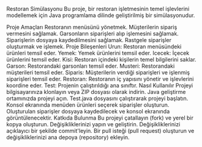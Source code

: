 
Restoran Simülasyonu
Bu proje, bir restoran işletmesinin temel işlevlerini modellemek için Java programlama dilinde geliştirilmiş bir simülasyonudur.

Proje Amaçları
Restoranın menüsünü yönetmek.
Müşterilerin sipariş vermesini sağlamak.
Garsonların siparişleri alıp işlemesini sağlamak.
Siparişlerin dosyaya kaydedilmesini sağlamak.
Rastgele siparişler oluşturmak ve işlemek.
Proje Bileşenleri
Urun: Restoran menüsündeki ürünleri temsil eder.
Yemek: Yemek ürünlerini temsil eder.
Icecek: İçecek ürünlerini temsil eder.
Kisi: Restoran içindeki kişilerin temel bilgilerini saklar.
Garson: Restorandaki garsonları temsil eder.
Musteri: Restorandaki müşterileri temsil eder.
Siparis: Müşterilerin verdiği siparişleri ve işlenmiş siparişleri temsil eder.
Restoran: Restoranın iç yapısını yönetir ve işlevlerini koordine eder.
Test: Projenin çalıştırıldığı ana sınıftır.
Nasıl Kullanılır
Projeyi bilgisayarınıza klonlayın veya ZIP dosyası olarak indirin.
Java geliştirme ortamınızda projeyi açın.
Test.java dosyasını çalıştırarak projeyi başlatın.
Konsol ekranında menüden ürünleri seçerek siparişler oluşturun.
Oluşturulan siparişler dosyaya kaydedilecek ve konsol ekranında görüntülenecektir.
Katkıda Bulunma
Bu projeyi çatallayın (fork) ve yerel bir kopya oluşturun.
Değişikliklerinizi yapın ve geliştirin.
Değişikliklerinizi açıklayıcı bir şekilde commit'leyin.
Bir pull isteği (pull request) oluşturun ve değişikliklerinizi ana depoya (repository) ekleyin.


